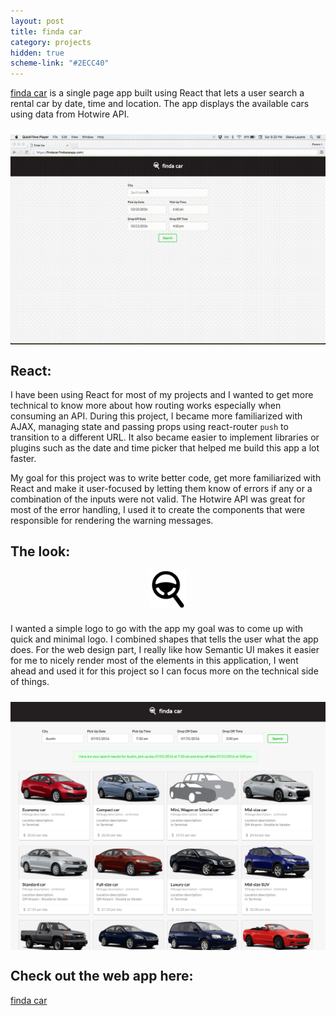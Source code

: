 ```yaml
---
layout: post
title: finda car
category: projects
hidden: true
scheme-link: "#2ECC40"
---
```


[finda car](https://github.com/cutofmyjib/find-a-car) is a single page app built using React that lets a user search a rental car by date, time and location. The app displays the available cars using data from Hotwire API.

<img src="../../posts-imgs/finda-car.gif" style="margin: 24px auto 0; display: block;">

## **React:**
I have been using React for most of my projects and I wanted to get more technical to know more about how routing works especially when consuming an API. During this project, I became more familiarized with AJAX, managing state and passing props using react-router `push` to transition to a different URL. It also became easier to implement libraries or plugins such as the date and time picker that helped me build this app a lot faster.

My goal for this project was to write better code, get more familiarized with React and make it user-focused by letting them know of errors if any or a combination of the inputs were not valid. The Hotwire API was great for most of the error handling, I used it to create the components that were responsible for rendering the warning messages.

## **The look:**
<p><img src="../../posts-imgs/finda-car-logo.png" class="no-intense" height="60px" style="margin: 0 auto 24px; display: block;"></p>

I wanted a simple logo to go with the app my goal was to come up with quick and minimal logo. I combined shapes that tells the user what the app does. For the web design part, I really like how Semantic UI makes it easier for me to nicely render most of the elements in this application, I went ahead and used it for this project so I can focus more on the technical side of things.
<p>
<img src="../../posts-imgs/finda-car1.png" style="margin: 24px auto 0; display: block;">
</p>



## **Check out the web app here:**
[finda car](https://findacar.firebaseapp.com)


